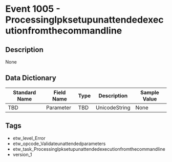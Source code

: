 # Event 1005 - Processinglpksetupunattendedexecutionfromthecommandline

## Description
None

## Data Dictionary
|Standard Name|Field Name|Type|Description|Sample Value|
|---|---|---|---|---|
|TBD|Parameter|TBD|UnicodeString|None|None|

## Tags
* etw_level_Error
* etw_opcode_Validateunattendedparameters
* etw_task_Processinglpksetupunattendedexecutionfromthecommandline
* version_1